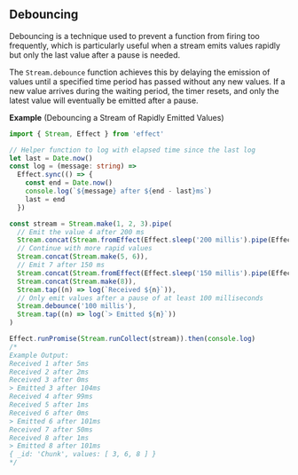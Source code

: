 ## Debouncing

Debouncing is a technique used to prevent a function from firing too frequently, which is particularly useful when a stream emits values rapidly but only the last value after a pause is needed.

The `Stream.debounce` function achieves this by delaying the emission of values until a specified time period has passed without any new values. If a new value arrives during the waiting period, the timer resets, and only the latest value will eventually be emitted after a pause.

**Example** (Debouncing a Stream of Rapidly Emitted Values)

```ts twoslash
import { Stream, Effect } from 'effect'

// Helper function to log with elapsed time since the last log
let last = Date.now()
const log = (message: string) =>
  Effect.sync(() => {
    const end = Date.now()
    console.log(`${message} after ${end - last}ms`)
    last = end
  })

const stream = Stream.make(1, 2, 3).pipe(
  // Emit the value 4 after 200 ms
  Stream.concat(Stream.fromEffect(Effect.sleep('200 millis').pipe(Effect.as(4)))),
  // Continue with more rapid values
  Stream.concat(Stream.make(5, 6)),
  // Emit 7 after 150 ms
  Stream.concat(Stream.fromEffect(Effect.sleep('150 millis').pipe(Effect.as(7)))),
  Stream.concat(Stream.make(8)),
  Stream.tap((n) => log(`Received ${n}`)),
  // Only emit values after a pause of at least 100 milliseconds
  Stream.debounce('100 millis'),
  Stream.tap((n) => log(`> Emitted ${n}`))
)

Effect.runPromise(Stream.runCollect(stream)).then(console.log)
/*
Example Output:
Received 1 after 5ms
Received 2 after 2ms
Received 3 after 0ms
> Emitted 3 after 104ms
Received 4 after 99ms
Received 5 after 1ms
Received 6 after 0ms
> Emitted 6 after 101ms
Received 7 after 50ms
Received 8 after 1ms
> Emitted 8 after 101ms
{ _id: 'Chunk', values: [ 3, 6, 8 ] }
*/
```
